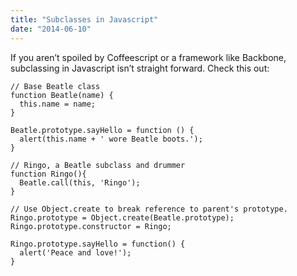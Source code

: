 ```yaml
---
title: "Subclasses in Javascript"
date: "2014-06-10"
---
```


If you aren’t spoiled by Coffeescript or a framework like Backbone, subclassing in Javascript isn’t straight forward. Check this out:

```
// Base Beatle class
function Beatle(name) {
  this.name = name;
}

Beatle.prototype.sayHello = function () {
  alert(this.name + ' wore Beatle boots.');
}

// Ringo, a Beatle subclass and drummer
function Ringo(){
  Beatle.call(this, 'Ringo');
}

// Use Object.create to break reference to parent's prototype.
Ringo.prototype = Object.create(Beatle.prototype);
Ringo.prototype.constructor = Ringo;

Ringo.prototype.sayHello = function() {
  alert('Peace and love!');
}

```
